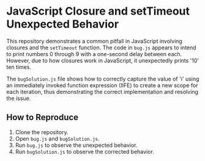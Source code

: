 # JavaScript Closure and setTimeout Unexpected Behavior

This repository demonstrates a common pitfall in JavaScript involving closures and the `setTimeout` function.  The code in `bug.js` appears to intend to print numbers 0 through 9 with a one-second delay between each. However, due to how closures work in JavaScript, it unexpectedly prints '10' ten times.

The `bugSolution.js` file shows how to correctly capture the value of 'i' using an immediately invoked function expression (IIFE) to create a new scope for each iteration, thus demonstrating the correct implementation and resolving the issue.

## How to Reproduce
1. Clone the repository.
2. Open `bug.js` and `bugSolution.js`.
3. Run `bug.js` to observe the unexpected behavior.
4. Run `bugSolution.js` to observe the corrected behavior.
